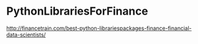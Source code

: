 # PythonLibrariesForFinance

http://financetrain.com/best-python-librariespackages-finance-financial-data-scientists/
